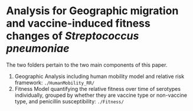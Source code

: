 # Analysis for Geographic migration and vaccine-induced fitness changes of *Streptococcus pneumoniae*
The two folders pertain to the two main components of this paper. <br />
1) Geographic Analysis including human mobility model and relative risk framework:  ```./HumanMobility_RR/```
2) Fitness Model quantifying the relative fitness over time of serotypes individually, grouped by whether they are vaccine type or non-vaccine type, and penicillin susceptibility: ```./Fitness/```
